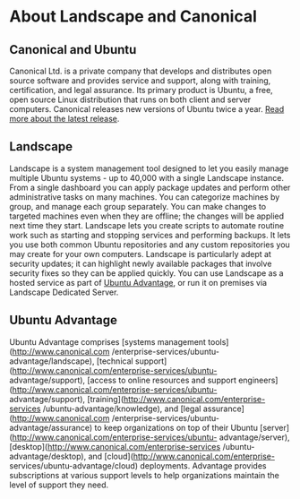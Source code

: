 


# About Landscape and Canonical



## Canonical and Ubuntu

Canonical Ltd. is a private company that develops and distributes open source
software and provides service and support, along with training, certification,
and legal assurance. Its primary product is Ubuntu, a free, open source Linux
distribution that runs on both client and server computers. Canonical releases
new versions of Ubuntu twice a year. [Read more about the latest
release](http://www.ubuntu.com/ubuntu/whats-new).

## Landscape

Landscape is a system management tool designed to let you easily manage
multiple Ubuntu systems - up to 40,000 with a single Landscape instance. From
a single dashboard you can apply package updates and perform other
administrative tasks on many machines. You can categorize machines by group,
and manage each group separately. You can make changes to targeted machines
even when they are offline; the changes will be applied next time they start.
Landscape lets you create scripts to automate routine work such as starting
and stopping services and performing backups. It lets you use both common
Ubuntu repositories and any custom repositories you may create for your own
computers. Landscape is particularly adept at security updates; it can
highlight newly available packages that involve security fixes so they can be
applied quickly. You can use Landscape as a hosted service as part of [Ubuntu
Advantage](http://shop.canonical.com/index.php?cPath=41), or run it on
premises via Landscape Dedicated Server.

## Ubuntu Advantage

Ubuntu Advantage comprises [systems management tools](http://www.canonical.com
/enterprise-services/ubuntu-advantage/landscape), [technical
support](http://www.canonical.com/enterprise-services/ubuntu-
advantage/support), [access to online resources and support
engineers](http://www.canonical.com/enterprise-services/ubuntu-
advantage/support), [training](http://www.canonical.com/enterprise-services
/ubuntu-advantage/knowledge), and [legal assurance](http://www.canonical.com
/enterprise-services/ubuntu-advantage/assurance) to keep organizations on top
of their Ubuntu [server](http://www.canonical.com/enterprise-services/ubuntu-
advantage/server), [desktop](http://www.canonical.com/enterprise-services
/ubuntu-advantage/desktop), and [cloud](http://www.canonical.com/enterprise-
services/ubuntu-advantage/cloud) deployments. Advantage provides subscriptions
at various support levels to help organizations maintain the level of support
they need.

  
